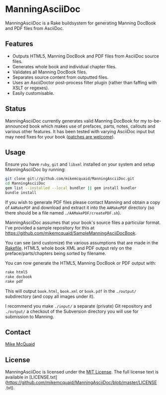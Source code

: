# ManningAsciiDoc
ManningAsciiDoc is a Rake buildsystem for generating Manning DocBook and PDF
files from AsciiDoc.

## Features
- Outputs HTML5, Manning DocBook and PDF files from AsciiDoc source files.
- Generates whole book and individual chapter files.
- Validates all Manning DocBook files.
- Separates source content from outputted files.
- Uses an AsciiDoctor post-process filter plugin (rather than faffing with
  XSLT or regexes).
- Easily customisable.

## Status
ManningAsciiDoc currently generates valid Manning DocBook for my
to-be-announced book which makes use of prefaces, parts, notes, callouts and
various other features. It has been tested with varying AsciiDoc input but may
need fixes for your book ([patches are
welcome](https://github.com/mikemcquaid/ManningAsciiDoc/pulls)).

## Usage
Ensure you have `ruby`, `git` and `libxml` installed on your system and setup
ManningAsciiDoc by running:
```bash
git clone git://github.com/mikemcquaid/ManningAsciiDoc.git
cd ManningAsciiDoc
gem list --installed --local bundler || gem install bundler
bundle install
```

If you wish to generate PDF files please contact Manning and obtain a copy of
`AAMakePDF` and download and extract it into the `AAMakePDF` directory (so
there should be a file named `./AAMakePDF/createPDF.sh`).

ManningAsciiDoc assumes that your book's source files a particular format. I've provided a sample repository for this at https://github.com/mikemcquaid/SampleManningAsciiDocBook.

You can see (and customize) the various assumptions that are made in the
[Rakefile](https://github.com/mikemcquaid/ManningAsciiDoc/blob/master/Rakefile).
 HTML5, whole book XML and PDF output rely on the preface/parts/chapters being
sorted by filename.

You can now generate the HTML5, Manning DocBook or PDF output with:
```bash
rake html5
rake docbook
rake pdf
```

This will output `book.html`, `book.xml` or `book.pdf` in the `./output/`
subdirectory (and copy all images under it).

I recommend you make `./input/` a separate (private) Git repository and
`./output/` a checkout of the Subversion directory you will use for submission
to Manning.

## Contact
[Mike McQuaid](mailto:mike@mikemcquaid.com)

## License
ManningAsciiDoc is licensed under the [MIT
License](http://en.wikipedia.org/wiki/MIT_License). The full license text is
available in
[LICENSE.txt](https://github.com/mikemcquaid/ManningAsciiDoc/blob/master/LICENSE
.txt).
